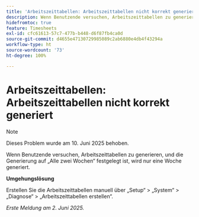 ```yaml
---
title: 'Arbeitszeittabellen: Arbeitszeittabellen nicht korrekt generiert'
description: Wenn Benutzende versuchen, Arbeitszeittabellen zu generieren, und die Generierung auf „Alle zwei Wochen“ festgelegt ist, wird nur eine Woche generiert.
hidefromtoc: true
feature: Timesheets
exl-id: cfc61613-57c7-477b-b448-d6f87fb4ca0d
source-git-commit: d4655e47130729985089c2ab6880e4db4f43294a
workflow-type: ht
source-wordcount: '73'
ht-degree: 100%

---
```


# Arbeitszeittabellen: Arbeitszeittabellen nicht korrekt generiert

>[!NOTE]
>
>Dieses Problem wurde am 10. Juni 2025 behoben.

Wenn Benutzende versuchen, Arbeitszeittabellen zu generieren, und die Generierung auf „Alle zwei Wochen“ festgelegt ist, wird nur eine Woche generiert.

**Umgehungslösung**

Erstellen Sie die Arbeitszeittabellen manuell über „Setup“ > „System“ > „Diagnose“ > „Arbeitszeittabellen erstellen“.

_Erste Meldung am 2. Juni 2025._
